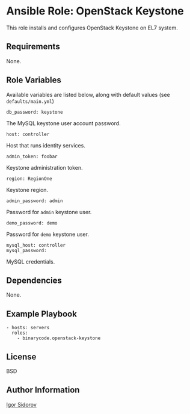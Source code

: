 Ansible Role: OpenStack Keystone
================================

This role installs and configures OpenStack Keystone on EL7 system.

Requirements
------------

None.

Role Variables
--------------

Available variables are listed below, along with default values (see `defaults/main.yml`)

    db_password: keystone

The MySQL keystone user account password.

    host: controller

Host that runs identity services.

    admin_token: foobar

Keystone administration token.

    region: RegionOne

Keystone region.

    admin_password: admin

Password for `admin` keystone user.

    demo_password: demo

Password for `demo` keystone user.

    mysql_host: controller
    mysql_password:

MySQL credentials.

Dependencies
------------

None.

Example Playbook
----------------

    - hosts: servers
      roles:
        - binarycode.openstack-keystone

License
-------

BSD

Author Information
------------------

[Igor Sidorov](https://github.com/binarycode)
